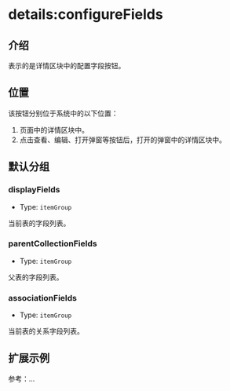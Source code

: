 # details:configureFields

## 介绍

表示的是详情区块中的配置字段按钮。

## 位置

该按钮分别位于系统中的以下位置：

1. 页面中的详情区块中。
2. 点击查看、编辑、打开弹窗等按钮后，打开的弹窗中的详情区块中。

## 默认分组

### displayFields

- Type: `itemGroup`

当前表的字段列表。

### parentCollectionFields

- Type: `itemGroup`

父表的字段列表。

### associationFields

- Type: `itemGroup`

当前表的关系字段列表。

## 扩展示例

参考：...

